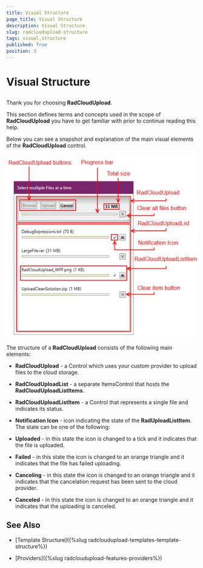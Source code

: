 ```yaml
---
title: Visual Structure
page_title: Visual Structure
description: Visual Structure
slug: radcloudupload-structure
tags: visual,structure
published: True
position: 3
---
```


# Visual Structure





## 

Thank you for choosing __RadCloudUpload__.

This section defines terms and concepts used in the scope of __RadCloudUpload__ you have to get familiar with prior to continue reading this help.

Below you can see a snapshot and explanation of the main visual elements of the __RadCloudUpload__ control.

![cloudupload visual structure](images/cloudupload_visual_structure.png)

The structure of a __RadCloudUpload__ consists of the following main elements:

* __RadCloudUpload__ - a Control which uses your custom provider to upload files to the cloud storage.
            

* __RadCloudUploadList__ - a separate ItemsControl that hosts the __RadCloudUploadListItems__.
            

* __RadCloudUploadListItem__ - a Control that represents a single file and indicates its status.
            

* __Notification Icon__ - icon indicating the state of the __RadUploadListItem__. The state can be one of the following:
            

* __Uploaded__ - in this state the icon is changed to a tick and it indicates that the file is uploaded.
                

* __Failed__ - in this state the icon is changed to an orange triangle and it indicates that the file has failed uploading.
                

* __Canceling__ - in this state the icon is changed to an orange triangle and it indicates that the cancelation request has been sent to the cloud provider.
                

* __Canceled__ - in this state the icon is changed to an orange triangle and it indicates that the uploading is canceled.
                

## See Also

 * [Template Structure]({%slug radcloudupload-templates-template-structure%})

 * [Providers]({%slug radcloudupload-features-providers%})

